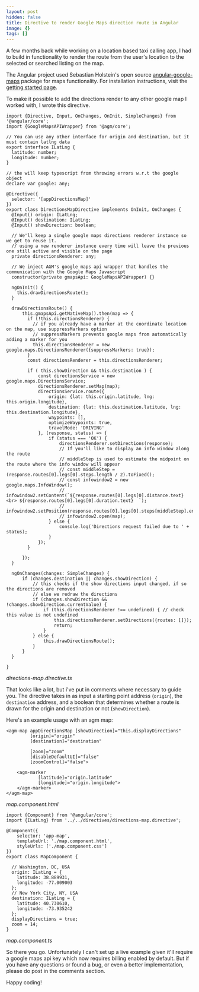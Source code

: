 ```yaml
---
layout: post
hidden: false
title: Directive to render Google Maps direction route in Angular
image: {}
tags: []
---
```

A few months back while working on a location based taxi calling app, I had to build in functionality to render the route from the user's location to the selected or searched listing on the map. 

The Angular project used Sebastian Holstein's open source [angular-google-maps](https://github.com/SebastianM/angular-google-maps) package for maps functionality. For installation instructions, visit the [getting started page](https://angular-maps.com/guides/getting-started/).

To make it possible to add the directions render to any other google map I worked with, I wrote this directive.

```
import {Directive, Input, OnChanges, OnInit, SimpleChanges} from '@angular/core';
import {GoogleMapsAPIWrapper} from '@agm/core';

// You can use any other interface for origin and destination, but it must contain latlng data
export interface ILatLng {
  latitude: number;
  longitude: number;
}

// the will keep typescript from throwing errors w.r.t the google object
declare var google: any;

@Directive({
  selector: '[appDirectionsMap]'
})
export class DirectionsMapDirective implements OnInit, OnChanges {
  @Input() origin: ILatLng;
  @Input() destination: ILatLng;
  @Input() showDirection: boolean;

  // We'll keep a single google maps directions renderer instance so we get to reuse it.
  // using a new renderer instance every time will leave the previous one still active and visible on the page
  private directionsRenderer: any;

  // We inject AGM's google maps api wrapper that handles the communication with the Google Maps Javascript
  constructor(private gmapsApi: GoogleMapsAPIWrapper) {}

  ngOnInit() {
    this.drawDirectionsRoute();
  }

  drawDirectionsRoute() {
      this.gmapsApi.getNativeMap().then(map => {
        if (!this.directionsRenderer) {
          // if you already have a marker at the coordinate location on the map, use suppressMarkers option
          // suppressMarkers prevents google maps from automatically adding a marker for you
          this.directionsRenderer = new google.maps.DirectionsRenderer({suppressMarkers: true});
        }
        const directionsRenderer = this.directionsRenderer;

        if ( this.showDirection && this.destination ) {
            const directionsService = new google.maps.DirectionsService;
            directionsRenderer.setMap(map);
            directionsService.route({
                origin: {lat: this.origin.latitude, lng: this.origin.longitude},
                destination: {lat: this.destination.latitude, lng: this.destination.longitude},
                waypoints: [],
                optimizeWaypoints: true,
                travelMode: 'DRIVING'
            }, (response, status) => {
                if (status === 'OK') {
                    directionsRenderer.setDirections(response);
                    // If you'll like to display an info window along the route
                    // middleStep is used to estimate the midpoint on the route where the info window will appear
                    // const middleStep = (response.routes[0].legs[0].steps.length / 2).toFixed();
                    // const infowindow2 = new google.maps.InfoWindow();
                    // infowindow2.setContent(`${response.routes[0].legs[0].distance.text} <br> ${response.routes[0].legs[0].duration.text}  `);
                    // infowindow2.setPosition(response.routes[0].legs[0].steps[middleStep].end_location);
                    // infowindow2.open(map);
                } else {
                    console.log('Directions request failed due to ' + status);
                }
            });
        }

      });
  }

  ngOnChanges(changes: SimpleChanges) {
      if (changes.destination || changes.showDirection) {
          // this checks if the show directions input changed, if so the directions are removed
          // else we redraw the directions
          if (changes.showDirection && !changes.showDirection.currentValue) {
              if (this.directionsRenderer !== undefined) { // check this value is not undefined
                  this.directionsRenderer.setDirections({routes: []});
                  return;
              }
          } else {
              this.drawDirectionsRoute();
          }
      }
  }

}
```

_directions-map.directive.ts_

That looks like a lot, but i've put in comments where necessary to guide you. The directive takes in as input a starting point address (`origin`), the `destination` address, and a boolean that determines whether a route is drawn for the origin and destination or not (`showDirection`).

Here's an example usage with an agm map:

```
<agm-map appDirectionsMap [showDirection]="this.displayDirections"
         [origin]="origin"
         [destination]="destination"

         [zoom]="zoom"
         [disableDefaultUI]="false"
         [zoomControl]="false">

    <agm-marker
            [latitude]="origin.latitude"
            [longitude]="origin.longitude">
    </agm-marker>
</agm-map>
```

_map.component.html_

```
import {Component} from '@angular/core';
import {ILatLng} from '../../directives/directions-map.directive';

@Component({
    selector: 'app-map',
    templateUrl: './map.component.html',
    styleUrls: ['./map.component.css']
})
export class MapComponent {

  // Washington, DC, USA
  origin: ILatLng = {
    latitude: 38.889931,
    longitude: -77.009003
  };
  // New York City, NY, USA
  destination: ILatLng = {
    latitude: 40.730610,
    longitude: -73.935242
  };
  displayDirections = true;
  zoom = 14;
}
```

_map.component.ts_

So there you go. Unfortunately I can't set up a live example given it'll require a google maps api key which now requires billing enabled by default. But if you have any questions or found a bug, or even a better implementation, please do post in the comments section.

Happy coding!
